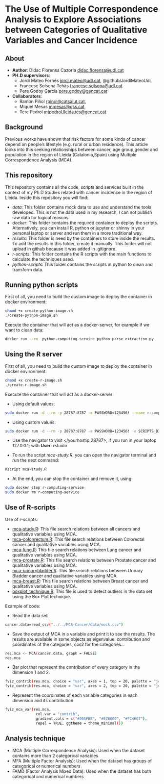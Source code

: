 # The Use of Multiple Correspondence Analysis to Explore Associations between Categories of Qualitative Variables and Cancer Incidence

## About

* **Author**: Didac Florensa Cazorla <didac.florensa@udl.cat>
* **PH.D supervisors**:
  * Jordi Mateo Fornés <jordi.mateo@udl.cat>, @github/JordiMateoUdL
  * Francesc Solsona Tehàs <francesc.solsona@udl.cat>
  * Pere Godoy Garcia <pere.godoy@gencat.cat>
* **Collaborators**:
  * Ramon Piñol <rpinol@catsalut.cat>,
  * Miquel Mesas <mmesas@gss.cat>
  * Tere Pedrol <mtpedrol.lleida.ics@gencat.cat>

## Background

Previous works have shown that risk factors for some kinds of cancer depend on people’s lifestyle (e.g. rural or urban residence). This article looks into this seeking relationships between cancer, age group,gender  and  population  in  the  region  of  Lleida  (Catalonia,Spain) using Multiple Correspondence Analysis (MCA).

## This repository

This repository contains all the code, scripts and services built in the context of my Ph.D Studies related with cancer incidence in the region of Lleida. Inside this repository you will find:

* _data_: This folder contains mock data to use and understand the tools developed. This is not the data used in my research, I can not publish raw data for logical reasons.
* _docker_: This folder contains the required container to deploy the scripts. Alternatively, you can install R, python or jupyter or shinny in your personal laptop or server and run them in a more traditional way.
* _results_: This folder is need by the containers to store inside the results. To add the results in this folder, create it manually. This folder will not upload in github because it was added in .gitignore.
* _r-scripts_: This folder contains the R scripts with the main functions to calculate the techniques used.
* _python-scripts_: This folder contains the scripts in python to clean and transform data.

## Running python scripts

First of all, you need to build the custom image to deploy the container in docker environment:

```sh
chmod +x create-python-image.sh
./create-python-image.sh
```

Execute the container that will act as a docker-server, for example if we want to clean data:

```sh
docker run --rm  python-computing-service python parse_extraction.py
```

## Using the R server

First of all, you need to build the custom image to deploy the container in docker environment:

```sh
chmod +x create-r-image.sh
./create-r-image.sh
```

Execute the container that will act as a docker-server:

* Using default values:

```sh
sudo docker run -d --rm -p 28787:8787 -e PASSWORD=123456! --name r-computing-service r-computing-service
```

* Using custom values:

```sh
sudo docker run -d --rm -p 28787:8787 -e PASSWORD=123456! -e SCRIPTS_DIR "path to folder with requirements.R and *.R scripts" -e DATA_DIR "path data folder" -e RESULTS_DIR "path to result folder" --name r-computing-service r-computing-service
```

* Use the navigator to visit </yourhostip:28787>, if you run in your laptop 127.0.0.1; with **User**: _rstudio_

* To run the script _mca-study.R_, you can open the navigator terminal and run the next command:

```sh
Rscript mca-study.R
```
  
* At the end, you can stop the container and remove it, using:

```sh
sudo docker stop r-computing-service
sudo docker rm r-computing-service
```

## Use of R-scripts

Use of r-scripts:
* [mca-study.R](r-scripts/mca-study.R): This file search relations between all cancers and qualitative variables using MCA.
* [mca-colonrectum.R](r-scripts/mca-colonrectum.R): This file search relations between Colorectal cancer and qualitative variables using MCA.
* [mca-lung.R](r-scripts/mca-lung.R): This file search relations between Lung cancer and qualitative variables using MCA.
* [mca-prostate.R](r-scripts/mca-prostate.R): This file search relations between Prostate cancer and qualitative variables using MCA.
* [mca-urinarybladder.R](r-scripts/mca-urinarybladder.R): This file search relations between Urinary Bladder cancer and qualitative variables using MCA.
* [mca-breast.R](r-scripts/mca-breast.R): This file search relations between Breast cancer and qualitative variables using MCA.
* [boxplot_technique.R](r-scripts/boxplot_technique.R): This file is used to detect outliers in the data set using the Box Plot technique.

Example of code:
* Read the data set
```sh
cancer.data=read_csv("../../MCA-Cancer/data/mock.csv")
```

* Save the output of MCA in a variable and print it to see the results. The results are available in some objects as eigenvalue, contribution and coordinates of the categories, cos2 for the categories...
```sh
res.mca <- MCA(cancer.data, graph = FALSE)
res.mca
```

* Bar plot that represent the contribution of every category in the dimension 1 and 2.
```sh
fviz_contrib(res.mca, choice = "var", axes = 1, top = 20, palette = "jco")
fviz_contrib(res.mca, choice = "var", axes = 2, top = 20, palette = "jco")
```

* Represent the coordinates of each variable categories in each dimension and its contribution.
```sh
fviz_mca_var(res.mca, 
              col.var = "contrib", 
              gradient.cols = c("#00AFBB", "#E7B800", "#FC4E07"), 
              repel = TRUE, ggtheme = theme_minimal())
```

## Analysis technique

* MCA (Multiple Correspondence Analysis): Used when the dataset contains more than 2 categorical variables
* MFA (Multiple Factor Analysis): Used when the dataset has groups of categorical or numerical numbers
* FAMD (Factor Analysis Mixed Data): Used when the dataset has both categorical and numerical numbers
